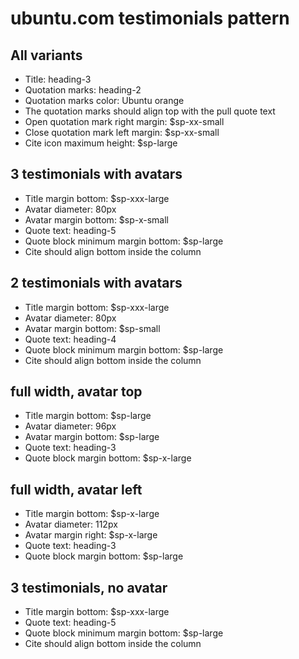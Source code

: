 # ubuntu.com testimonials pattern

## All variants 
- Title: heading-3
- Quotation marks: heading-2
- Quotation marks color: Ubuntu orange
- The quotation marks should align top with the pull quote text
- Open quotation mark right margin: $sp-xx-small
- Close quotation mark left margin: $sp-xx-small
- Cite icon maximum height: $sp-large

## 3 testimonials with avatars
- Title margin bottom: $sp-xxx-large
- Avatar diameter: 80px
- Avatar margin bottom: $sp-x-small
- Quote text: heading-5
- Quote block minimum margin bottom: $sp-large
- Cite should align bottom inside the column

## 2 testimonials with avatars
- Title margin bottom: $sp-xxx-large
- Avatar diameter: 80px
- Avatar margin bottom: $sp-small
- Quote text: heading-4
- Quote block minimum margin bottom: $sp-large
- Cite should align bottom inside the column

## full width, avatar top
- Title margin bottom: $sp-large
- Avatar diameter: 96px
- Avatar margin bottom: $sp-large
- Quote text: heading-3
- Quote block margin bottom: $sp-x-large

## full width, avatar left
- Title margin bottom: $sp-x-large
- Avatar diameter: 112px
- Avatar margin right: $sp-x-large
- Quote text: heading-3
- Quote block margin bottom: $sp-large

## 3 testimonials, no avatar
- Title margin bottom: $sp-xxx-large
- Quote text: heading-5
- Quote block minimum margin bottom: $sp-large
- Cite should align bottom inside the column